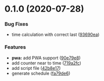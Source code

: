 # 0.1.0 (2020-07-28)


### Bug Fixes

* time calculation with correct last ([93690ea](https://github.com/livesega/smokeless/commit/93690ea491026f47cdd41684b4b6a93b7427cd3f))


### Features

* **pwa:** add PWA support ([90e79e8](https://github.com/livesega/smokeless/commit/90e79e87991922bc31ce75814d8d2a45b790952c))
* add counter near to time ([719a2fc](https://github.com/livesega/smokeless/commit/719a2fc49d99a05238b2836038ae84b3bec23848))
* add script file ([42b8e17](https://github.com/livesega/smokeless/commit/42b8e1793f8bb90ace7ab1d79018c74dc2e834fe))
* generate schedule ([fa79de6](https://github.com/livesega/smokeless/commit/fa79de690dbfdfbf69b3c5c2f93f76eb658fbe78))



